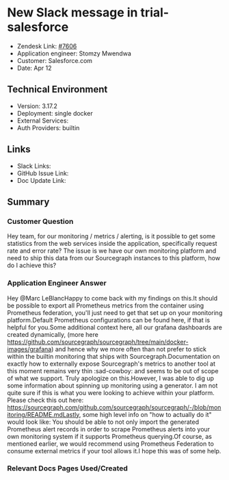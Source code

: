 # New Slack message in trial-salesforce <!-- Ticket Title  Hint: include keywords to make it searchable -->

- Zendesk Link: [#7606](https://sourcegraph.zendesk.com/agent/tickets/7606)
- Application engineer: Stomzy Mwendwa
- Customer: Salesforce.com <!-- Redact if this contains personally identifying information -->
- Date: Apr 12

<!-- Data populated from integration, speak to Ben Gordon or Michael Bali if not working -->
<!-- During Internal team trial, fill missing data manually (we are waiting for all data to sync) -->

## Technical Environment
- Version: 3.17.2​
- Deployment: single docker
- External Services:
- Auth Providers: builtin


## Links
<!-- Data for application engineer manual entry -->
- Slack Links:
- GitHub Issue Link:
- Doc Update Link:

## Summary
### Customer Question
Hey team, for our monitoring / metrics / alerting, is it possible to get some statistics from the web services inside the application, specifically request rate and error rate? The issue is we have our own monitoring platform and need to ship this data from our Sourcegraph instances to this platform, how do I achieve this?
### Application Engineer Answer
Hey @Marc LeBlancHappy to come back with my findings on this.It should be possible to export all Prometheus metrics from the container using Prometheus federation, you'll just need to get that set up on your monitoring platform.Default Prometheus configurations can be found here, if that is helpful for you.Some additional context here, all our grafana dashboards are created dynamically, (more here https://github.com/sourcegraph/sourcegraph/tree/main/docker-images/grafana) and hence why we more often than not prefer to stick within the builtin monitoring that ships with Sourcegraph.Documentation on exactly how to externally expose Sourcegraph's metrics to another tool at this moment remains very thin :sad-cowboy: and seems to be out of scope of what we support. Truly apologize on this.However, I was able to dig up some information about spinning up monitoring using a generator. I am not quite sure if this is what you were looking to achieve within your platform. Please check this out here:  https://sourcegraph.com/github.com/sourcegraph/sourcegraph/-/blob/monitoring/README.mdLastly, some high level info on "how to actually do it" would look like:
You should be able to not only import the generated Prometheus alert records in order to scrape Prometheus alerts into your own monitoring system if it supports Prometheus querying.Of course, as mentioned earlier, we would recommend using Prometheus Federation to consume external metrics if your tool allows it.I hope this was of some help.
### Relevant Docs Pages Used/Created
